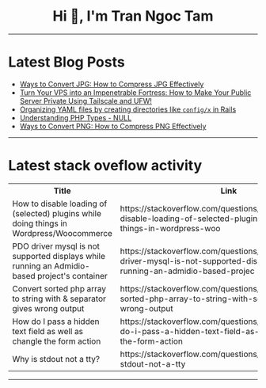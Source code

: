 <h1 align="center">Hi 👋, I'm Tran Ngoc Tam</h1>

---

# Latest Blog Posts 
<!-- BLOG-POST-LIST:START -->
- [Ways to Convert JPG: How to Compress JPG Effectively](https://dev.to/msmith99994/ways-to-convert-jpg-how-to-compress-jpg-effectively-307j)
- [Turn Your VPS into an Impenetrable Fortress: How to Make Your Public Server Private Using Tailscale and UFW!](https://dev.to/binsarjr/turn-your-vps-into-an-impenetrable-fortress-how-to-make-your-public-server-private-using-tailscale-and-ufw-3841)
- [Organizing YAML files by creating directories like `config/x` in Rails](https://dev.to/hoshinotsuyoshi/organizing-yaml-files-by-creating-directories-like-configx-in-rails-5cfj)
- [Understanding PHP Types - NULL](https://dev.to/hurayraiit/understanding-php-types-null-40g7)
- [Ways to Convert PNG: How to Compress PNG Effectively](https://dev.to/msmith99994/ways-to-convert-png-how-to-compress-png-effectively-4976)
<!-- BLOG-POST-LIST:END -->

---

# Latest stack oveflow activity
<table>
  <tr><th>Title</th><th>Link</th></tr>
  <!-- STACKOVERFLOW:START --><tr><td>How to disable loading of &lpar;selected&rpar; plugins while doing things in Wordpress/Woocommerce</td><td>https://stackoverflow.com/questions/79106894/how-to-disable-loading-of-selected-plugins-while-doing-things-in-wordpress-woo</td></tr><tr><td>PDO driver mysql is not supported displays while running an Admidio-based project&#39;s container</td><td>https://stackoverflow.com/questions/79106876/pdo-driver-mysql-is-not-supported-displays-while-running-an-admidio-based-projec</td></tr><tr><td>Convert sorted php array to string with &amp; separator gives wrong output</td><td>https://stackoverflow.com/questions/79106837/convert-sorted-php-array-to-string-with-separator-gives-wrong-output</td></tr><tr><td>How do I pass a hidden text field as well as changle the form action</td><td>https://stackoverflow.com/questions/79106746/how-do-i-pass-a-hidden-text-field-as-well-as-changle-the-form-action</td></tr><tr><td>Why is stdout not a tty?</td><td>https://stackoverflow.com/questions/79106701/why-is-stdout-not-a-tty</td></tr><!-- STACKOVERFLOW:END -->
</table>

---


